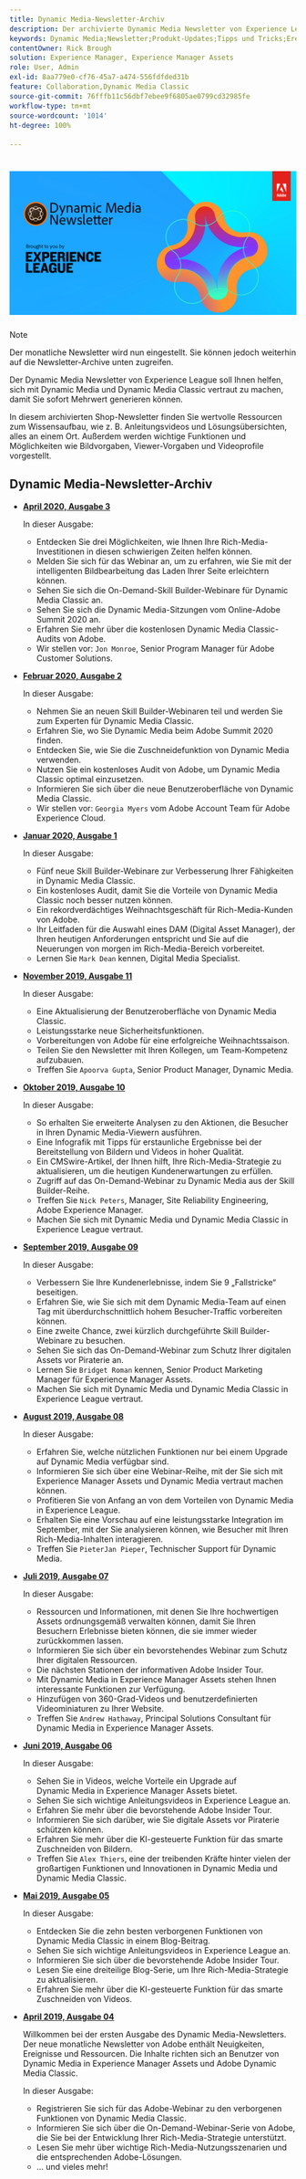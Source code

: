 ```yaml
---
title: Dynamic Media-Newsletter-Archiv
description: Der archivierte Dynamic Media Newsletter von Experience League war ein monatlicher Newsletter. Er sollte Ihnen helfen, sich mit Dynamic Media und Dynamic Media Classic vertraut zu machen, sodass Sie sofort Nutzen daraus ziehen können. Die archivierten Newsletter enthalten wertvolle Ressourcen zur Wissensbildung, die in diesem inzwischen eingestellten One-Stop-Shop-Newsletter verfügbar waren. Archivierte Newsletter enthalten Anleitungsvideos und Lösungsübersichten. Außerdem werden wichtige Funktionen und Möglichkeiten wie Bildvorgaben, Viewer-Vorgaben und Videoprofile vorgestellt.
keywords: Dynamic Media;Newsletter;Produkt-Updates;Tipps und Tricks;Ereignisse;Kundenerfolg;Blog;Blogs;Bilder;Videos; Features; Funktionen
contentOwner: Rick Brough
solution: Experience Manager, Experience Manager Assets
role: User, Admin
exl-id: 8aa779e0-cf76-45a7-a474-556fdfded31b
feature: Collaboration,Dynamic Media Classic
source-git-commit: 76fffb11c56dbf7ebee9f6805ae0799cd32985fe
workflow-type: tm+mt
source-wordcount: '1014'
ht-degree: 100%

---
```


# ![Logo des Dynamic Media Newsletters](/help/assets/assets/dynamic-media-newsletter-logo.png)

>[!NOTE]
>
>Der monatliche Newsletter wird nun eingestellt. Sie können jedoch weiterhin auf die Newsletter-Archive unten zugreifen.

Der Dynamic Media Newsletter von Experience League soll Ihnen helfen, sich mit Dynamic Media und Dynamic Media Classic vertraut zu machen, damit Sie sofort Mehrwert generieren können.

In diesem archivierten Shop-Newsletter finden Sie wertvolle Ressourcen zum Wissensaufbau, wie z. B. Anleitungsvideos und Lösungsübersichten, alles an einem Ort. Außerdem werden wichtige Funktionen und Möglichkeiten wie Bildvorgaben, Viewer-Vorgaben und Videoprofile vorgestellt.

<!-- ## Get inspired - Stay informed

[Sign up](https://www.adobe.com/subscription/dynamic-media-newsletter.html) to receive the Dynamic Media Newsletter on a monthly basis in your inbox. -->

## Dynamic Media-Newsletter-Archiv

<!-- * **[May 2020, Issue 4](https://expleague.azureedge.net/assets/aem/Experience-Insider-vol.31.html)**

    In this issue:

    * What business continuity means in uncertain times.
    * Key takeaways from the first all-digital Adobe Summit.
    * Must-watch Experience Manager breakout sessions.
    * Summit customer spotlight: Under Armour.
    * Never miss an Experience Insider webinar.
    * Public sector spotlight: The urgent need for digital enrollment.
    * Look what's new in Experience Manager Innovation.
    * Build your Experience Manager skills *live* with the Adobe pros.
    * Connect with the Adobe Experience Manager Community.
    * Fast-track your Adobe expertise with Adobe Experience League. -->

* **[April 2020, Ausgabe 3](https://experienceleague.adobe.com/tools/dynamic-media-demo/newsletter/Dynamic_Media_Newsletter_04_2020_April.html?lang=de)**

  In dieser Ausgabe:

   * Entdecken Sie drei Möglichkeiten, wie Ihnen Ihre Rich-Media-Investitionen in diesen schwierigen Zeiten helfen können.
   * Melden Sie sich für das Webinar an, um zu erfahren, wie Sie mit der intelligenten Bildbearbeitung das Laden Ihrer Seite erleichtern können.
   * Sehen Sie sich die On-Demand-Skill Builder-Webinare für Dynamic Media Classic an.
   * Sehen Sie sich die Dynamic Media-Sitzungen vom Online-Adobe Summit 2020 an.
   * Erfahren Sie mehr über die kostenlosen Dynamic Media Classic-Audits von Adobe.
   * Wir stellen vor: `Jon Monroe`, Senior Program Manager für Adobe Customer Solutions.

* **[Februar 2020, Ausgabe 2](https://experienceleague.adobe.com/tools/dynamic-media-demo/newsletter/Dynamic_Media_Newsletter_02_2020_Feb.html?lang=de)**

  In dieser Ausgabe:

   * Nehmen Sie an neuen Skill Builder-Webinaren teil und werden Sie zum Experten für Dynamic Media Classic.
   * Erfahren Sie, wo Sie Dynamic Media beim Adobe Summit 2020 finden.
   * Entdecken Sie, wie Sie die Zuschneidefunktion von Dynamic Media verwenden.
   * Nutzen Sie ein kostenloses Audit von Adobe, um Dynamic Media Classic optimal einzusetzen.
   * Informieren Sie sich über die neue Benutzeroberfläche von Dynamic Media Classic.
   * Wir stellen vor: `Georgia Myers` vom Adobe Account Team für Adobe Experience Cloud.

* **[Januar 2020, Ausgabe 1](https://experienceleague.adobe.com/tools/dynamic-media-demo/newsletter/Dynamic_Media_Newsletter_01_2020_Jan.html?lang=de)**

  In dieser Ausgabe:

   * Fünf neue Skill Builder-Webinare zur Verbesserung Ihrer Fähigkeiten in Dynamic Media Classic.
   * Ein kostenloses Audit, damit Sie die Vorteile von Dynamic Media Classic noch besser nutzen können.
   * Ein rekordverdächtiges Weihnachtsgeschäft für Rich-Media-Kunden von Adobe.
   * Ihr Leitfaden für die Auswahl eines DAM (Digital Asset Manager), der Ihren heutigen Anforderungen entspricht und Sie auf die Neuerungen von morgen im Rich-Media-Bereich vorbereitet.
   * Lernen Sie `Mark Dean` kennen, Digital Media Specialist.

* **[November 2019, Ausgabe 11](https://experienceleague.adobe.com/tools/dynamic-media-demo/newsletter/Dynamic_Media_Newsletter_11_2019_Nov.html?lang=de)**

  In dieser Ausgabe:

   * Eine Aktualisierung der Benutzeroberfläche von Dynamic Media Classic.
   * Leistungsstarke neue Sicherheitsfunktionen.
   * Vorbereitungen von Adobe für eine erfolgreiche Weihnachtssaison.
   * Teilen Sie den Newsletter mit Ihren Kollegen, um Team-Kompetenz aufzubauen.
   * Treffen Sie `Apoorva Gupta`, Senior Product Manager, Dynamic Media.

* **[Oktober 2019, Ausgabe 10](https://experienceleague.adobe.com/tools/dynamic-media-demo/newsletter/Dynamic_Media_Newsletter_10_2019_Oct.html?lang=de)**

  In dieser Ausgabe:

   * So erhalten Sie erweiterte Analysen zu den Aktionen, die Besucher in Ihren Dynamic Media-Viewern ausführen.
   * Eine Infografik mit Tipps für erstaunliche Ergebnisse bei der Bereitstellung von Bildern und Videos in hoher Qualität.
   * Ein CMSwire-Artikel, der Ihnen hilft, Ihre Rich-Media-Strategie zu aktualisieren, um die heutigen Kundenerwartungen zu erfüllen.
   * Zugriff auf das On-Demand-Webinar zu Dynamic Media aus der Skill Builder-Reihe.
   * Treffen Sie `Nick Peters`, Manager, Site Reliability Engineering, Adobe Experience Manager.
   * Machen Sie sich mit Dynamic Media und Dynamic Media Classic in Experience League vertraut.

* **[September 2019, Ausgabe 09](https://experienceleague.adobe.com/tools/dynamic-media-demo/newsletter/Dynamic_Media_Newsletter_09_2019_Sept.html?lang=de)**

  In dieser Ausgabe:

   * Verbessern Sie Ihre Kundenerlebnisse, indem Sie 9 „Fallstricke“ beseitigen.
   * Erfahren Sie, wie Sie sich mit dem Dynamic Media-Team auf einen Tag mit überdurchschnittlich hohem Besucher-Traffic vorbereiten können.
   * Eine zweite Chance, zwei kürzlich durchgeführte Skill Builder-Webinare zu besuchen.
   * Sehen Sie sich das On-Demand-Webinar zum Schutz Ihrer digitalen Assets vor Piraterie an.
   * Lernen Sie `Bridget Roman` kennen, Senior Product Marketing Manager für Experience Manager Assets.
   * Machen Sie sich mit Dynamic Media und Dynamic Media Classic in Experience League vertraut.

* **[August 2019, Ausgabe 08](https://experienceleague.adobe.com/tools/dynamic-media-demo/newsletter/Dynamic_Media_Newsletter_08_2019_Aug.html?lang=de)**

  In dieser Ausgabe:

   * Erfahren Sie, welche nützlichen Funktionen nur bei einem Upgrade auf Dynamic Media verfügbar sind.
   * Informieren Sie sich über eine Webinar-Reihe, mit der Sie sich mit Experience Manager Assets und Dynamic Media vertraut machen können.
   * Profitieren Sie von Anfang an von dem Vorteilen von Dynamic Media in Experience League.
   * Erhalten Sie eine Vorschau auf eine leistungsstarke Integration im September, mit der Sie analysieren können, wie Besucher mit Ihren Rich-Media-Inhalten interagieren.
   * Treffen Sie `PieterJan Pieper`, Technischer Support für Dynamic Media.

* **[Juli 2019, Ausgabe 07](https://experienceleague.adobe.com/tools/dynamic-media-demo/newsletter/Dynamic_Media_Newsletter_07_2019_July.html?lang=de)**

  In dieser Ausgabe:

   * Ressourcen und Informationen, mit denen Sie Ihre hochwertigen Assets ordnungsgemäß verwalten können, damit Sie Ihren Besuchern Erlebnisse bieten können, die sie immer wieder zurückkommen lassen.
   * Informieren Sie sich über ein bevorstehendes Webinar zum Schutz Ihrer digitalen Ressourcen.
   * Die nächsten Stationen der informativen Adobe Insider Tour.
   * Mit Dynamic Media in Experience Manager Assets stehen Ihnen interessante Funktionen zur Verfügung.
   * Hinzufügen von 360-Grad-Videos und benutzerdefinierten Videominiaturen zu Ihrer Website.
   * Treffen Sie `Andrew Hathaway`, Principal Solutions Consultant für Dynamic Media in Experience Manager Assets.

* **[Juni 2019, Ausgabe 06](https://experienceleague.adobe.com/tools/dynamic-media-demo/newsletter/Dynamic_Media_Newsletter_06_2019_June.html?lang=de)**

  In dieser Ausgabe:

   * Sehen Sie in Videos, welche Vorteile ein Upgrade auf Dynamic Media in Experience Manager Assets bietet.
   * Sehen Sie sich wichtige Anleitungsvideos in Experience League an.
   * Erfahren Sie mehr über die bevorstehende Adobe Insider Tour.
   * Informieren Sie sich darüber, wie Sie digitale Assets vor Piraterie schützen können.
   * Erfahren Sie mehr über die KI-gesteuerte Funktion für das smarte Zuschneiden von Bildern.
   * Treffen Sie `Alex Thiers`, eine der treibenden Kräfte hinter vielen der großartigen Funktionen und Innovationen in Dynamic Media und Dynamic Media Classic.

* **[Mai 2019, Ausgabe 05](https://experienceleague.adobe.com/tools/dynamic-media-demo/newsletter/Dynamic_Media_Newsletter_05_2019_May.html?lang=de)**

  In dieser Ausgabe:

   * Entdecken Sie die zehn besten verborgenen Funktionen von Dynamic Media Classic in einem Blog-Beitrag.
   * Sehen Sie sich wichtige Anleitungsvideos in Experience League an.
   * Informieren Sie sich über die bevorstehende Adobe Insider Tour.
   * Lesen Sie eine dreiteilige Blog-Serie, um Ihre Rich-Media-Strategie zu aktualisieren.
   * Erfahren Sie mehr über die KI-gesteuerte Funktion für das smarte Zuschneiden von Videos.

* **[April 2019, Ausgabe 04](https://experienceleague.adobe.com/tools/dynamic-media-demo/newsletter/Dynamic_Media_Newsletter_04_2019_April.html?lang=de)**

  Willkommen bei der ersten Ausgabe des Dynamic Media-Newsletters. Der neue monatliche Newsletter von Adobe enthält Neuigkeiten, Ereignisse und Ressourcen. Die Inhalte richten sich an Benutzer von Dynamic Media in Experience Manager Assets und Adobe Dynamic Media Classic.

  In dieser Ausgabe:

   * Registrieren Sie sich für das Adobe-Webinar zu den verborgenen Funktionen von Dynamic Media Classic.
   * Informieren Sie sich über die On-Demand-Webinar-Serie von Adobe, die Sie bei der Entwicklung Ihrer Rich-Media-Strategie unterstützt.
   * Lesen Sie mehr über wichtige Rich-Media-Nutzungsszenarien und die entsprechenden Adobe-Lösungen.
   * ... und vieles mehr!

